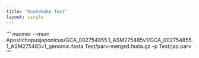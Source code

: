 ```yaml
---
title: "Snakemake Test"
layout: single
---
```


'''
nucmer --mum Apostichopusjaponicus/GCA_002754855.1_ASM275485v1/GCA_002754855.1_ASM275485v1_genomic.fasta Test/parv-merged.fasta.gz -p Test/jap.parv
'''
